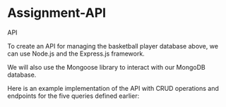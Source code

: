 # Assignment-API
API

To create an API for managing the basketball player database above, we can use Node.js and the Express.js framework.

We will also use the Mongoose library to interact with our MongoDB database.


Here is an example implementation of the API with CRUD operations and endpoints for the five queries defined earlier:
